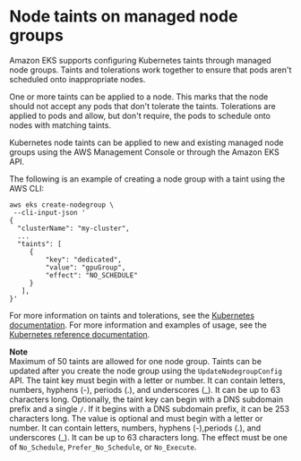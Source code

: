 # Node taints on managed node groups<a name="node-taints-managed-node-groups"></a>

Amazon EKS supports configuring Kubernetes taints through managed node groups\. Taints and tolerations work together to ensure that pods aren't scheduled onto inappropriate nodes\.

One or more taints can be applied to a node\. This marks that the node should not accept any pods that don't tolerate the taints\. Tolerations are applied to pods and allow, but don't require, the pods to schedule onto nodes with matching taints\.

Kubernetes node taints can be applied to new and existing managed node groups using the AWS Management Console or through the Amazon EKS API\.

The following is an example of creating a node group with a taint using the AWS CLI:

```
aws eks create-nodegroup \
 --cli-input-json '
{
  "clusterName": "my-cluster",
  ...
  "taints": [
     {
         "key": "dedicated",
         "value": "gpuGroup",
         "effect": "NO_SCHEDULE"
     }
   ],
}'
```

For more information on taints and tolerations, see the [Kubernetes documentation](https://kubernetes.io/docs/concepts/scheduling-eviction/taint-and-toleration/)\. For more information and examples of usage, see the [Kubernetes reference documentation](https://kubernetes.io/docs/reference/generated/kubectl/kubectl-commands#taint)\.

**Note**  
Maximum of 50 taints are allowed for one node group\.
Taints can be updated after you create the node group using the `UpdateNodegroupConfig` API\.
The taint key must begin with a letter or number\. It can contain letters, numbers, hyphens \(\-\), periods \(\.\), and underscores \(\_\)\. It can be up to 63 characters long\.
Optionally, the taint key can begin with a DNS subdomain prefix and a single `/`\. If it begins with a DNS subdomain prefix, it can be 253 characters long\.
The value is optional and must begin with a letter or number\. It can contain letters, numbers, hyphens \(\-\),periods \(\.\), and underscores \(\_\)\. It can be up to 63 characters long\.
The effect must be one of `No_Schedule`, `Prefer_No_Schedule`, or `No_Execute`\.